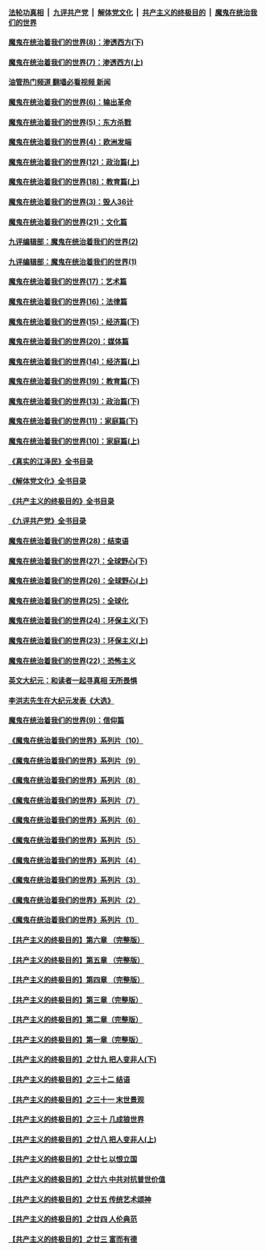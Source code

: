 ####  [法轮功真相](../../../../basic/blob/master/README.md?t=11070502) &nbsp;|&nbsp; [九评共产党](../../../../9ping.md/blob/master/README.md?t=11070502) &nbsp;|&nbsp; [解体党文化](../../../../jtdwh.md/blob/master/README.md?t=11070502)  &nbsp;|&nbsp; [共产主义的终极目的](../../../../gczydzjmd.md/blob/master/README.md?t=11070502) &nbsp;|&nbsp; [魔鬼在统治我们的世界](../../../../mgztzwmdsj.md/blob/master/README.md?t=11070502) 

#### [魔鬼在统治着我们的世界(8)：渗透西方(下)](../pages/nsc422/n10429603.md?t=11070502) 

#### [魔鬼在统治着我们的世界(7)：渗透西方(上)](../pages/nsc422/n10426013.md?t=11070502) 

#### [油管热门频道 翻墙必看视频 新闻](http://129.146.143.75:81/youtube.html?11070502)

#### [魔鬼在统治着我们的世界(6)：输出革命](../pages/nsc422/n10421536.md?t=11070502) 

#### [魔鬼在统治着我们的世界(5)：东方杀戮](../pages/nsc422/n10417707.md?t=11070502) 

#### [魔鬼在统治着我们的世界(4)：欧洲发端](../pages/nsc422/n10414890.md?t=11070502) 

#### [魔鬼在统治着我们的世界(12)：政治篇(上)](../pages/nsc422/n10444576.md?t=11070502) 

#### [魔鬼在统治着我们的世界(18)：教育篇(上)](../pages/nsc422/n10526970.md?t=11070502) 

#### [魔鬼在统治着我们的世界(3)：毁人36计](../pages/nsc422/n10411583.md?t=11070502) 

#### [魔鬼在统治着我们的世界(21)：文化篇](../pages/nsc422/n10597706.md?t=11070502) 

#### [九评编辑部：魔鬼在统治着我们的世界(2)](../pages/nsc422/n10410036.md?t=11070502) 

#### [九评编辑部：魔鬼在统治着我们的世界(1)](../pages/nsc422/n10406825.md?t=11070502) 

#### [魔鬼在统治着我们的世界(17)：艺术篇](../pages/nsc422/n10499093.md?t=11070502) 

#### [魔鬼在统治着我们的世界(16)：法律篇](../pages/nsc422/n10485969.md?t=11070502) 

#### [魔鬼在统治着我们的世界(15)：经济篇(下)](../pages/nsc422/n10469975.md?t=11070502) 

#### [魔鬼在统治着我们的世界(20)：媒体篇](../pages/nsc422/n10586579.md?t=11070502) 

#### [魔鬼在统治着我们的世界(14)：经济篇(上)](../pages/nsc422/n10457370.md?t=11070502) 

#### [魔鬼在统治着我们的世界(19)：教育篇(下)](../pages/nsc422/n10564808.md?t=11070502) 

#### [魔鬼在统治着我们的世界(13)：政治篇(下)](../pages/nsc422/n10448270.md?t=11070502) 

#### [魔鬼在统治着我们的世界(11)：家庭篇(下)](../pages/nsc422/n10440961.md?t=11070502) 

#### [魔鬼在统治着我们的世界(10)：家庭篇(上)](../pages/nsc422/n10435448.md?t=11070502) 

#### [《真实的江泽民》全书目录](../pages/nsc422/n13721399.md?t=11070502) 

#### [《解体党文化》全书目录](../pages/nsc422/n13721157.md?t=11070502) 

#### [《共产主义的终极目的》全书目录](../pages/nsc422/n13721048.md?t=11070502) 

#### [《九评共产党》全书目录](../pages/nsc422/n13708085.md?t=11070502) 

#### [魔鬼在统治着我们的世界(28)：结束语](../pages/nsc422/n10936246.md?t=11070502) 

#### [魔鬼在统治着我们的世界(27)：全球野心(下)](../pages/nsc422/n10928319.md?t=11070502) 

#### [魔鬼在统治着我们的世界(26)：全球野心(上)](../pages/nsc422/n10900318.md?t=11070502) 

#### [魔鬼在统治着我们的世界(25)：全球化](../pages/nsc422/n10788205.md?t=11070502) 

#### [魔鬼在统治着我们的世界(24)：环保主义(下)](../pages/nsc422/n10695307.md?t=11070502) 

#### [魔鬼在统治着我们的世界(23)：环保主义(上)](../pages/nsc422/n10688613.md?t=11070502) 

#### [魔鬼在统治着我们的世界(22)：恐怖主义](../pages/nsc422/n10614727.md?t=11070502) 

#### [英文大纪元：和读者一起寻真相 无所畏惧](../pages/nsc422/n12542027.md?t=11070502) 

#### [李洪志先生在大纪元发表《大选》](../pages/nsc422/n12534746.md?t=11070502) 

#### [魔鬼在统治着我们的世界(9)：信仰篇](../pages/nsc422/n10432159.md?t=11070502) 

#### [《魔鬼在统治着我们的世界》系列片（10）](../pages/nsc422/n12292670.md?t=11070502) 

#### [《魔鬼在统治着我们的世界》系列片（9）](../pages/nsc422/n12290859.md?t=11070502) 

#### [《魔鬼在统治着我们的世界》系列片（8）](../pages/nsc422/n12287445.md?t=11070502) 

#### [《魔鬼在统治着我们的世界》系列片（7）](../pages/nsc422/n12283425.md?t=11070502) 

#### [《魔鬼在统治着我们的世界》系列片（6）](../pages/nsc422/n12282314.md?t=11070502) 

#### [《魔鬼在统治着我们的世界》系列片（5）](../pages/nsc422/n12281419.md?t=11070502) 

#### [《魔鬼在统治着我们的世界》系列片（4）](../pages/nsc422/n12274024.md?t=11070502) 

#### [《魔鬼在统治着我们的世界》系列片（3）](../pages/nsc422/n12271322.md?t=11070502) 

#### [《魔鬼在统治着我们的世界》系列片（2）](../pages/nsc422/n12269049.md?t=11070502) 

#### [《魔鬼在统治着我们的世界》系列片（1）](../pages/nsc422/n12267575.md?t=11070502) 

#### [【共产主义的终极目的】第六章 （完整版）](../pages/nsc422/n11428913.md?t=11070502) 

#### [【共产主义的终极目的】第五章 （完整版）](../pages/nsc422/n11428912.md?t=11070502) 

#### [【共产主义的终极目的】第四章 （完整版）](../pages/nsc422/n11428907.md?t=11070502) 

#### [【共产主义的终极目的】第三章（完整版）](../pages/nsc422/n11428848.md?t=11070502) 

#### [【共产主义的终极目的】第二章（完整版）](../pages/nsc422/n11428831.md?t=11070502) 

#### [【共产主义的终极目的】第一章（完整版）](../pages/nsc422/n11417651.md?t=11070502) 

#### [【共产主义的终极目的】之廿九 把人变非人(下)](../pages/nsc422/n11344140.md?t=11070502) 

#### [【共产主义的终极目的】之三十二 结语](../pages/nsc422/n11360535.md?t=11070502) 

#### [【共产主义的终极目的】之三十一 末世景观](../pages/nsc422/n11351129.md?t=11070502) 

#### [【共产主义的终极目的】之三十 几成狼世界](../pages/nsc422/n11348280.md?t=11070502) 

#### [【共产主义的终极目的】之廿八 把人变非人(上)](../pages/nsc422/n11340492.md?t=11070502) 

#### [【共产主义的终极目的】之廿七 以恨立国](../pages/nsc422/n11336944.md?t=11070502) 

#### [【共产主义的终极目的】之廿六 中共对抗普世价值](../pages/nsc422/n11324785.md?t=11070502) 

#### [【共产主义的终极目的】之廿五 传统艺术颂神](../pages/nsc422/n11296396.md?t=11070502) 

#### [【共产主义的终极目的】之廿四 人伦典范](../pages/nsc422/n11296397.md?t=11070502) 

#### [【共产主义的终极目的】之廿三 富而有德](../pages/nsc422/n11283598.md?t=11070502) 

<img src='http://gfw-breaker.win/goodnews/indexes/nsc422.md' width='0px' height='0px'/>
